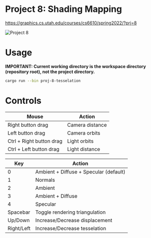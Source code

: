 # Project 8: Shading Mapping

https://graphics.cs.utah.edu/courses/cs6610/spring2022/?prj=8

![Project 8](./p8.gif)

# Usage

**IMPORTANT: Current working directory is the workspace directory (repository root), not the project directory.**

```sh
cargo run --bin proj-8-tesselation
```

# Controls

| Mouse                          | Action                                       |
|--------------------------------|----------------------------------------------|
| Right button drag              | Camera distance                              |
| Left button drag               | Camera orbits                                |
| Ctrl + Right button drag       | Light orbits                                 |
| Ctrl + Left button drag        | Light distance                               |

| Key        | Action                                 |
|------------|----------------------------------------|
| 0          | Ambient + Diffuse + Specular (default) |
| 1          | Normals                                |
| 2          | Ambient                                |
| 3          | Ambient + Diffuse                      |
| 4          | Specular                               |
| Spacebar   | Toggle rendering triangulation         |
| Up/Down    | Increase/Decrease displacement         |
| Right/Left | Increase/Decrease tesselation          |